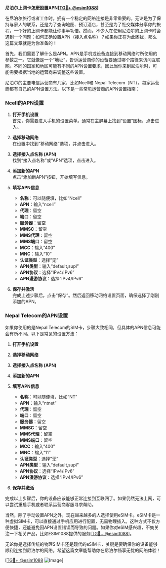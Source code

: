 **尼泊尔上网卡怎麽設置APN[[TG💪+ @esim1088](https://t.me/s/esim1088)]**

在尼泊尔旅行或者工作时，拥有一个稳定的网络连接是非常重要的。无论是为了保持与家人的联系，还是为了查询地图、预订酒店，甚至是为了社交媒体分享你的旅程，一个好的上网卡都能让你事半功倍。然而，不少人在使用尼泊尔的上网卡时会遇到一个问题：如何正确设置APN（接入点名称）？如果你正在为此困扰，那么这篇文章就是为你准备的！

首先，我们需要了解什么是APN。APN是手机或设备连接到移动网络时所使用的参数之一。它就像是一个“地址”，告诉运营商你的设备要通过哪个路径来访问互联网。不同的国家和地区可能有不同的APN设置要求，因此当你来到尼泊尔时，可能需要根据当地的运营商来调整这些设置。

尼泊尔的主要电信运营商有几家，比如Ncell和 Nepal Telecom（NT）。每家运营商都有自己的APN设置方法。以下是一些常见运营商的APN设置指南：

### Ncell的APN设置

1. **打开手机设置**  
   首先，你需要进入手机的设置菜单。通常在主屏幕上找到“设置”图标，点击进入。

2. **选择移动网络**  
   在设置中找到“移动网络”选项，并点击进入。

3. **选择接入点名称 (APN)**  
   找到“接入点名称”或“APN”选项，点击进入。

4. **添加新的APN**  
   点击“添加新APN”按钮，开始填写信息。

5. **填写APN信息**  
   - **名称**：可以随便填，比如“Ncell”
   - **APN**：输入“ncell”
   - **代理**：留空
   - **端口**：留空
   - **服务器**：留空
   - **MMSC**：留空
   - **MMS代理**：留空
   - **MMS端口**：留空
   - **MCC**：输入“400”
   - **MNC**：输入“10”
   - **认证类型**：选择“无”
   - **APN类型**：输入“default,supl”
   - **APN协议**：选择“IPv4/IPv6”
   - **APN漫游协议**：选择“IPv4/IPv6”

6. **保存并激活**  
   完成上述步骤后，点击“保存”。然后返回移动网络设置页面，确保选择了刚刚添加的APN。

### Nepal Telecom的APN设置

如果你使用的是Nepal Telecom的SIM卡，步骤大致相同，但具体的APN信息可能会有所不同。以下是常见的设置方法：

1. **打开手机设置**
2. **选择移动网络**
3. **选择接入点名称 (APN)**
4. **添加新的APN**
5. **填写APN信息**
   - **名称**：可以随便填，比如“NT”
   - **APN**：输入“ntnet”
   - **代理**：留空
   - **端口**：留空
   - **服务器**：留空
   - **MMSC**：留空
   - **MMS代理**：留空
   - **MMS端口**：留空
   - **MCC**：输入“400”
   - **MNC**：输入“11”
   - **认证类型**：选择“无”
   - **APN类型**：输入“default,supl”
   - **APN协议**：选择“IPv4/IPv6”
   - **APN漫游协议**：选择“IPv4/IPv6”

6. **保存并激活**

完成以上步骤后，你的设备应该能够正常连接到互联网了。如果仍然无法上网，可以尝试重启手机或者联系运营商客服寻求帮助。

当然，除了手动设置APN之外，现在越来越多的人选择使用eSIM卡。eSIM卡是一种虚拟SIM卡，可以直接通过手机应用进行配置，无需物理插入。这种方式不仅方便快捷，还能避免因APN设置错误而导致的问题。如果你对eSIM感兴趣，不妨关注一下相关产品，比如ESIM1088提供的服务[[TG💪+ @esim1088](https://t.me/s/esim1088)]。

无论你是选择传统的物理SIM卡还是现代的eSIM卡，关键是要确保你的设备能够顺利连接到尼泊尔的网络。希望这篇文章能帮助你在尼泊尔畅享无忧的网络体验！

[[TG💪+ @esim1088](https://t.me/s/esim1088) ![Image](https://i.postimg.cc/4NQfJmqS/Snipaste-2025-05-13-00-14-12.png)]